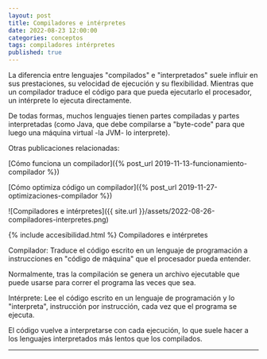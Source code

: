 ```yaml
---
layout: post
title: Compiladores e intérpretes
date: 2022-08-23 12:00:00
categories: conceptos
tags: compiladores intérpretes
published: true
---
```


La diferencia entre lenguajes "compilados" e "interpretados" suele influir en sus prestaciones, su velocidad de ejecución y su flexibilidad. Mientras que un compilador traduce el código para que pueda ejecutarlo el procesador, un intérprete lo ejecuta directamente.

De todas formas, muchos lenguajes tienen partes compiladas y partes interpretadas (como Java, que debe compilarse a "byte-code" para que luego una máquina virtual -la JVM- lo interprete).

Otras publicaciones relacionadas:

[Cómo funciona un compilador]({% post_url 2019-11-13-funcionamiento-compilador %})

[Cómo optimiza código un compilador]({% post_url 2019-11-27-optimizaciones-compilador %})


![Compiladores e intérpretes]({{ site.url }}/assets/2022-08-26-compiladores-interpretes.png)


{% include accesibilidad.html %}
Compiladores  e  intérpretes

Compilador: Traduce el código escrito en un lenguaje de programación a instrucciones en "código de máquina" que el procesador pueda entender.

Normalmente, tras la compilación se genera un archivo ejecutable que puede usarse para correr el programa las veces que sea.

Intérprete: Lee el código escrito en un lenguaje de programación y lo "interpreta", instrucción por instrucción, cada vez que el programa se ejecuta.

El código vuelve a interpretarse con cada ejecución, lo que suele hacer a los lenguajes interpretados más lentos que los compilados.

</div></details>





<hr />
